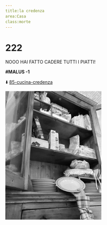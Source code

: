 ```yaml
---
title:la credenza
area:Casa
class:morte
---
```

# 222
NOOO HAI FATTO CADERE TUTTI I PIATTI!

**#MALUS -1**

⬇️ [85-cucina-credenza](85-cucina-credenza.md)

![foto_82](_assets/preview/foto_82.jpg)
